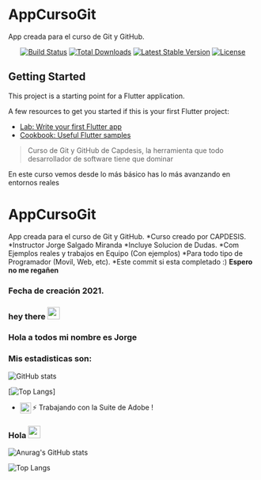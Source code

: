 # AppCursoGit
App creada para el curso de Git y GitHub.

<p align="center">
<a href="https://travis-ci.org/laravel/framework"><img src="https://travis-ci.org/laravel/framework.svg" alt="Build Status"></a>
<a href="https://packagist.org/packages/laravel/framework"><img src="https://img.shields.io/packagist/dt/laravel/framework" alt="Total Downloads"></a>
<a href="https://packagist.org/packages/laravel/framework"><img src="https://img.shields.io/packagist/v/laravel/framework" alt="Latest Stable Version"></a>
<a href="https://packagist.org/packages/laravel/framework"><img src="https://img.shields.io/packagist/l/laravel/framework" alt="License"></a>
</p>

## Getting Started

This project is a starting point for a Flutter application.

A few resources to get you started if this is your first Flutter project:

- [Lab: Write your first Flutter app](https://flutter.dev/docs/get-started/codelab)
- [Cookbook: Useful Flutter samples](https://flutter.dev/docs/cookbook)

> Curso de Git y GitHub de Capdesis, la herramienta que todo desarrollador de software tiene que dominar
> 
En este curso vemos desde lo más básico has lo más avanzando en entornos reales

# AppCursoGit
App creada para el curso de Git y GitHub.
*Curso creado por CAPDESIS.
*Instructor Jorge Salgado Miranda
*Incluye Solucion de Dudas.
*Com Ejemplos reales y trabajos en Equipo (Con ejemplos)
*Para todo tipo de Programador (Movil, Web, etc).
*Este commit si esta completado :)
**Espero no me regañen**
### Fecha de creación 2021.



### hey there <img src="https://media.giphy.com/media/hvRJCLFzcasrR4ia7z/giphy.gif" width="25px">
### Hola  a todos mi nombre es Jorge

### Mis estadisticas son:
![GitHub stats](https://github-readme-stats.vercel.app/api?username=GHJose20221&show_icons=true&theme=dracula)

[![Top Langs](https://github-readme-stats.vercel.app/api/top-langs/?username=anuraghazra)]

- :zap: Trabajando con la Suite de Adobe [<img align="left" alt="CursoC" width="22px" src="https://cdn.jsdelivr.net/npm/simple-icons@3.13.0/icons/adobe.svg">][Adobe]!

[Adobe]: https://www.adobe.com/la/?mv=search&sdid=KQPRE

























### Hola <img src="https://media.giphy.com/media/hvRJCLFzcasrR4ia7z/giphy.gif" width="25px">
![Anurag's GitHub stats](https://github-readme-stats.vercel.app/api/?username=GHJose20221&show_icons=true&title_color=fff&icon_color=79ff97&text_color=9f9f9f&bg_color=151515)

![Top Langs](https://github-readme-stats.vercel.app/api/top-langs/?username=anuraghazra&show_icons=true&title_color=fff&icon_color=79ff97&text_color=9f9f9f&bg_color=151515)






 



